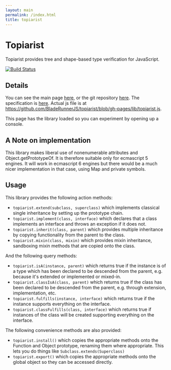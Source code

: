 ```yaml
---
layout: main
permalink: /index.html
title: topiarist
---
```


<script type="text/javascript" src="lib/topiarist.js">
</script>

Topiarist
=======

Topiarist provides tree and shape-based type verification for JavaScript.

[![Build Status](https://travis-ci.org/BladeRunnerJS/topiarist.png)](https://travis-ci.org/BladeRunnerJS/topiarist)

Details
-------

You can see the main page [here](http://BladeRunnerJS.github.io/topiarist/), or the git repository [here](https://github.com/BladeRunnerJS/topiarist).
The specification is [here](specs).
Actual js file is at https://github.com/BladeRunnerJS/topiarist/blob/gh-pages/lib/topiarist.js.

This page has the library loaded so you can experiment by opening up a console.


A Note on implementation
------------------------

This library makes liberal use of nonenumerable attributes and Object.getPrototypeOf.
It is therefore suitable only for ecmascript 5 engines.  It will work in ecmascript 6
engines but there would be a much nicer implementation in that case, using Map and
private symbols.


Usage
-----

This library provides the following action methods:

* `topiarist.extend(subclass, superclass)` which implements classical single inheritance by setting up the prototype chain.
* `topiarist.implement(class, interface)` which declares that a class implements an interface and throws an exception if it does not.
* `topiarist.inherit(class, parent)` which provides multiple inheritance by copying functionality from the parent to the class.
* `topiarist.mixin(class, mixin)` which provides mixin inheritance, sandboxing mixin methods that are copied onto the class.

And the following query methods:

* `topiarist.isA(instance, parent)` which returns true if the instance is of a type which has been declared to be descended from the parent, e.g. because it's extended or implemented or mixed-in.
* `topiarist.classIsA(class, parent)` which returns true if the class has been declared to be descended from the parent, e.g. through extension, implementation, etc.
* `topiarist.fulfills(instance, interface)` which returns true if the instance supports everything on the interface.
* `topiarist.classFulfills(class, interface)` which returns true if instances of the class will be created supporting everything on the interface.

The following convenience methods are also provided:

* `topiarist.install()` which copies the appropriate methods onto the Function and Object prototype, renaming them where appropriate.  This lets you do things like `Subclass.extends(Superclass)`
* `topiarist.export()` which copies the appropriate methods onto the global object so they can be accessed directly.
